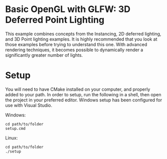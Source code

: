 # Basic OpenGL with GLFW: 3D Deferred Point Lighting

This example combines concepts from the Instancing, 2D deferred lighting, and 3D Point lighting examples.
It is highly recommended that you look at those examples before trying to understand this one.
With advanced rendering techniques, it becomes possible to dynamically render a significantly greater number of lights.

# Setup

You will need to have CMake installed on your computer, and properly added to your path.
In order to setup, run the following in a shell, then open the project in your preferred editor.
Windows setup has been configured for use with Visual Studio.

Windows:
```
cd path/to/folder
setup.cmd
```
Linux:
```
cd path/to/folder
./setup
```
